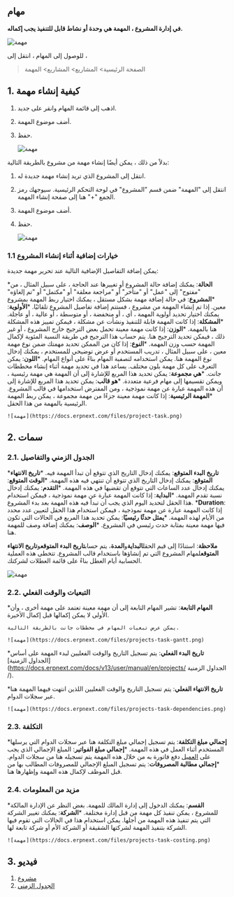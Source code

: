 ## مهام

**في إدارة المشروع ، المهمة هي وحدة أو نشاط قابل للتنفيذ يجب إكماله.**

![مهمة](https://docs.erpnext.com/files/projects-task.png)

للوصول إلى المهام ، انتقل إلى ،

> الصفحة الرئيسية> المشاريع> المشاريع> المهمة

## 1. كيفية إنشاء مهمة

1. اذهب إلى قائمة المهام وانقر على جديد.
2. أضف موضوع المهمة.
3. حفظ.
    
    ![مهمة](https://docs.erpnext.com/files/projects-task-creation-main.gif)
    

بدلاً من ذلك ، يمكن أيضًا إنشاء مهمة من مشروع بالطريقة التالية:

1. انتقل إلى المشروع الذي تريد إنشاء مهمة جديدة له.
2. انتقل إلى "المهمة" ضمن قسم "المشروع" في لوحة التحكم الرئيسية. سيوجهك رمز الجمع "+" هنا إلى صفحة إنشاء المهمة.
3. أضف موضوع المهمة.
4. حفظ.
    
    ![مهمة](https://docs.erpnext.com/files/projects-task-creation.gif)
    

### 1.1 خيارات إضافية أثناء إنشاء المشروع

يمكن إضافة التفاصيل الإضافية التالية عند تحرير مهمة جديدة:

***الحالة**: يمكنك إضافة حالة المشروع أو تغييرها عند الحاجة ، على سبيل المثال ، من "مفتوح" إلى "عمل" أو "متأخر" أو "مراجعة معلقة" أو "مكتمل" أو "تم إلغاؤه"
***المشروع**: في حالة إضافة مهمة بشكل مستقل ، يمكنك اختيار ربط المهمة بمشروع معين. إذا تم إنشاء المهمة من مشروع ، فستتم إضافة تفاصيل المشروع تلقائيًا.
***الأولوية**: يمكنك اختيار تحديد أولوية المهمة ، أي ، أو منخفضة ، أو متوسطة ، أو عالية ، أو عاجلة.
***المشكلة**: إذا كانت المهمة قابلة للتنفيذ ونشأت عن مشكلة ، فيمكن تمييز هذه المشكلة هنا بالمهمة.
***الوزن**: إذا كانت مهمة معينة تحمل بعض الترجيح خارج المشروع ، أو غير ذلك ، فيمكن تحديد الترجيح هنا. يتم حساب هذا الترجيح في طريقة النسبة المئوية لإكمال المهمة حسب وزن المهمة.
***النوع**: إذا كان من الممكن تحديد مهمتك ضمن نوع مهمة معين ، على سبيل المثال ، تدريب المستخدم أو عرض توضيحي للمستخدم ، يمكنك إدخال نوع المهمة هنا. يمكن استخدامه لتصفية المهام بناءً على أنواع المهام.
***اللون**: يمكن التعرف على كل مهمة بلون مختلف. يساعد هذا في تحديد مهمة أثناء إنشاء مخططات جانت.
***هي مجموعة**: يمكن تحديد هذا المربع للإشارة إلى أن المهمة هي مهمة رئيسية ، ويمكن تقسيمها إلى مهام فرعية متعددة.
***هو قالب**: يمكن تحديد هذا المربع للإشارة إلى أن هذه المهمة عبارة عن مهمة نموذجية ، ومن المفترض استخدامها في قالب المشروع.
***المهمة الرئيسية**: إذا كانت مهمة معينة جزءًا من مهمة مجموعة ، يمكن ربط المهمة الرئيسية بالمهمة من هذا الحقل.
    
    ![مهمة](https://docs.erpnext.com/files/project-task.png)
    

## 2. سمات

### 2.1. الجدول الزمني والتفاصيل

***تاريخ البدء المتوقع**: يمكنك إدخال التاريخ الذي تتوقع أن تبدأ المهمة فيه.
***تاريخ الانتهاء المتوقع**: يمكنك إدخال التاريخ الذي تتوقع أن تنتهي فيه هذه المهمة.
***الوقت المتوقع**: يمكنك إدخال عدد الساعات التي تتوقع أن تقضيها في هذه المهمة.
***التقدم**: يمكنك إدخال نسبة تقدم المهمة.
***البداية**: إذا كانت المهمة عبارة عن مهمة نموذجية ، فيمكن استخدام هذا الحقل لتحديد اليوم الذي يجب أن تبدأ فيه هذه المهمة بعد بدء المشروع.
***Duration**: إذا كانت المهمة عبارة عن مهمة نموذجية ، فيمكن استخدام هذا الحقل لتعيين عدد محدد من الأيام لهذه المهمة.
***يمثل حدثًا رئيسيًا**: يمكن تحديد هذا المربع في الحالات التي تكون فيها مهمة معينة بمثابة حدث رئيسي في المشروع.
***الوصف**: يمكنك إضافة وصف للمهمة هنا.

**ملاحظة**: استنادًا إلى قيم الحقل**البداية**و**المدة**، يتم حساب**تاريخ البدء المتوقع**و**تاريخ الانتهاء المتوقع**لمهام المشروع التي تم إنشاؤها باستخدام قالب المشروع. تتخطى هذه العملية الحسابية أيام العطل بناءً على قائمة العطلات لشركتك.

![مهمة](https://docs.erpnext.com/files/projects-task-timeline.png)

### 2.2. التبعيات والوقت الفعلي

***المهام التابعة**: تشير المهام التابعة إلى أن مهمة معينة تعتمد على مهمة أخرى ، وأن الأولى لا يمكن إكمالها قبل إكمال الأخيرة.
    
    يمكن عرض تبعيات المهام في مخططات جانت بالطريقة التالية.
    
    ![مهمة](https://docs.erpnext.com/files/projects-task-gantt.png)
    
***تاريخ البدء الفعلي**: يتم تسجيل التاريخ والوقت الفعليين لبدء المهمة على أساس [الجداول الزمنية](https://docs.erpnext.com/docs/v13/user/manual/en/projects/ الجداول الزمنية /).
    
***تاريخ الانتهاء الفعلي**: يتم تسجيل التاريخ والوقت الفعليين اللذين انتهت فيهما المهمة هنا عبر سجلات الدوام.
    
    ![مهمة](https://docs.erpnext.com/files/projects-task-dependencies.png)
    

### 2.3. التكلفة

***إجمالي مبلغ التكلفة**: يتم تسجيل إجمالي مبلغ التكلفة هنا عبر سجلات الدوام التي يرسلها المستخدم أثناء العمل في هذه المهمة.
***إجمالي مبلغ الفواتير**: المبلغ الإجمالي الذي يجب على [العميل](https://docs.erpnext.com/docs/v13/user/manual/en/CRM/customer) دفع فاتورة به من خلال هذه المهمة يتم تسجيله هنا من سجلات الدوام.
***إجمالي مطالبة المصروفات**: يتم تسجيل المبلغ الإجمالي للمصروفات المطالب بها من قبل الموظف لإكمال هذه المهمة وإظهارها هنا.

### 2.4. مزيد من المعلومات

***القسم**: يمكنك الدخول إلى إدارة المالك للمهمة. بغض النظر عن الإدارة المالكة للمشروع ، يمكن تنفيذ كل مهمة من قبل إدارة مختلفة.
***الشركة**: يمكنك تغيير الشركة التي يتم تنفيذ هذه المهمة من أجلها. يمكن استخدام هذا في الحالات التي تقوم فيها الشركة بتنفيذ المهمة لشركتها الشقيقة أو الشركة الأم أو شركة تابعة لها.
    
    ![مهمة](https://docs.erpnext.com/files/projects-task-costing.png)
    

## 3. فيديو

1. [مشروع](https://docs.erpnext.com/docs/v13/user/manual/en/projects/project)
2. [الجدول الزمني](https://docs.erpnext.com/docs/v13/user/manual/en/projects/timesheets)